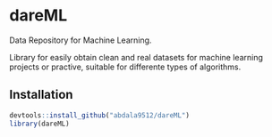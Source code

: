 # dareML
Data Repository for Machine Learning.

Library for easily obtain clean and real datasets for machine learning projects or practive, suitable for differente types of algorithms.

## Installation

```r
devtools::install_github("abdala9512/dareML")
library(dareML)
```
